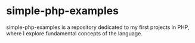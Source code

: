 # simple-php-examples
 simple-php-examples is a repository dedicated to my first projects in PHP, where I explore fundamental concepts of the language.
